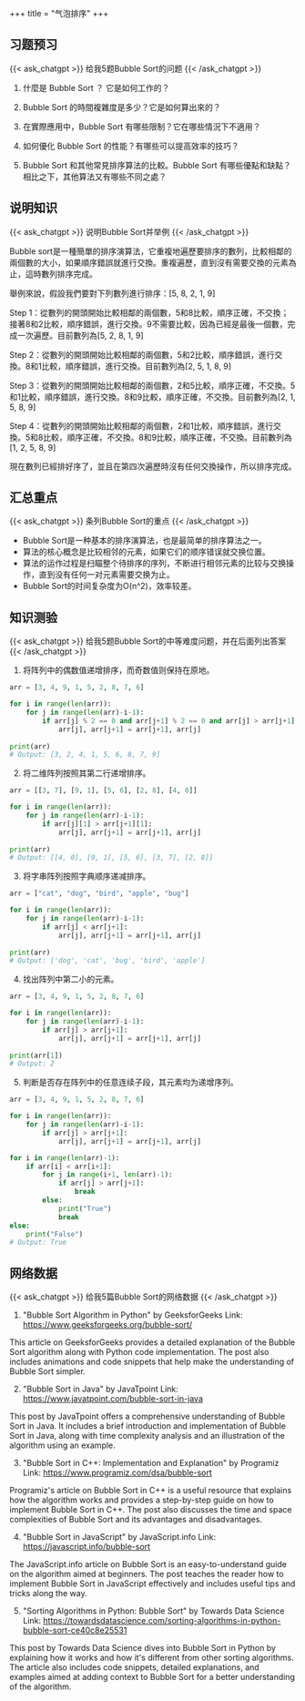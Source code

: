 +++
title = "气泡排序"
+++
## 习题预习
{{< ask_chatgpt >}}
给我5题Bubble Sort的问题
{{< /ask_chatgpt >}}



1. 什麼是 Bubble Sort ？ 它是如何工作的？

2. Bubble Sort 的時間複雜度是多少？它是如何算出來的？

3. 在實際應用中，Bubble Sort 有哪些限制？它在哪些情況下不適用？

4. 如何優化 Bubble Sort 的性能？有哪些可以提高效率的技巧？

5. Bubble Sort 和其他常見排序算法的比較。Bubble Sort 有哪些優點和缺點？相比之下，其他算法又有哪些不同之處？   

## 说明知识
{{< ask_chatgpt >}}
说明Bubble Sort并举例
{{< /ask_chatgpt >}}



Bubble sort是一種簡單的排序演算法，它重複地遍歷要排序的數列，比較相鄰的兩個數的大小，如果順序錯誤就進行交換。重複遍歷，直到沒有需要交換的元素為止，這時數列排序完成。

舉例來說，假設我們要對下列數列進行排序：[5, 8, 2, 1, 9]

Step 1：從數列的開頭開始比較相鄰的兩個數，5和8比較，順序正確，不交換；接著8和2比較，順序錯誤，進行交換。9不需要比較，因為已經是最後一個數，完成一次遍歷。目前數列為[5, 2, 8, 1, 9]

Step 2：從數列的開頭開始比較相鄰的兩個數，5和2比較，順序錯誤，進行交換。8和1比較，順序錯誤，進行交換。目前數列為[2, 5, 1, 8, 9]

Step 3：從數列的開頭開始比較相鄰的兩個數，2和5比較，順序正確，不交換。5和1比較，順序錯誤，進行交換。8和9比較，順序正確，不交換。目前數列為[2, 1, 5, 8, 9]

Step 4：從數列的開頭開始比較相鄰的兩個數，2和1比較，順序錯誤，進行交換。5和8比較，順序正確，不交換。8和9比較，順序正確，不交換。目前數列為[1, 2, 5, 8, 9]

現在數列已經排好序了，並且在第四次遍歷時沒有任何交換操作，所以排序完成。   

## 汇总重点
{{< ask_chatgpt >}}
条列Bubble Sort的重点
{{< /ask_chatgpt >}}



- Bubble Sort是一种基本的排序演算法，也是最简单的排序算法之一。
- 算法的核心概念是比较相邻的元素，如果它们的顺序错误就交换位置。
- 算法的运作过程是扫瞄整个待排序的序列，不断进行相邻元素的比较与交换操作，直到没有任何一对元素需要交换为止。
- Bubble Sort的时间复杂度为O(n^2)，效率较差。   

## 知识测验
{{< ask_chatgpt >}}
给我5题Bubble Sort的中等难度问题，并在后面列出答案
{{< /ask_chatgpt >}}



1. 将阵列中的偶数值递增排序，而奇数值则保持在原地。

```python
arr = [3, 4, 9, 1, 5, 2, 8, 7, 6]

for i in range(len(arr)):
    for j in range(len(arr)-i-1):
        if arr[j] % 2 == 0 and arr[j+1] % 2 == 0 and arr[j] > arr[j+1]:
            arr[j], arr[j+1] = arr[j+1], arr[j]
            
print(arr)
# Output: [3, 2, 4, 1, 5, 6, 8, 7, 9]
```

2. 将二维阵列按照其第二行递增排序。

```python
arr = [[3, 7], [9, 1], [5, 6], [2, 8], [4, 0]]

for i in range(len(arr)):
    for j in range(len(arr)-i-1):
        if arr[j][1] > arr[j+1][1]:
            arr[j], arr[j+1] = arr[j+1], arr[j]
        
print(arr)
# Output: [[4, 0], [9, 1], [5, 6], [3, 7], [2, 8]]
```

3. 将字串阵列按照字典顺序递减排序。

```python
arr = ["cat", "dog", "bird", "apple", "bug"]

for i in range(len(arr)):
    for j in range(len(arr)-i-1):
        if arr[j] < arr[j+1]:
            arr[j], arr[j+1] = arr[j+1], arr[j]
        
print(arr)
# Output: ['dog', 'cat', 'bug', 'bird', 'apple']
```

4. 找出阵列中第二小的元素。

```python
arr = [3, 4, 9, 1, 5, 2, 8, 7, 6]

for i in range(len(arr)):
    for j in range(len(arr)-i-1):
        if arr[j] > arr[j+1]:
            arr[j], arr[j+1] = arr[j+1], arr[j]
        
print(arr[1])
# Output: 2
```

5. 判断是否存在阵列中的任意连续子段，其元素均为递增序列。

```python
arr = [3, 4, 9, 1, 5, 2, 8, 7, 6]

for i in range(len(arr)):
    for j in range(len(arr)-i-1):
        if arr[j] > arr[j+1]:
            arr[j], arr[j+1] = arr[j+1], arr[j]

for i in range(len(arr)-1):
    if arr[i] < arr[i+1]:
        for j in range(i+1, len(arr)-1):
            if arr[j] > arr[j+1]:
                break
        else:
            print("True")
            break
else:
    print("False")
# Output: True
```   

## 网络数据
{{< ask_chatgpt >}}
给我5篇Bubble Sort的网络数据
{{< /ask_chatgpt >}}



1. "Bubble Sort Algorithm in Python" by GeeksforGeeks
Link: https://www.geeksforgeeks.org/bubble-sort/

This article on GeeksforGeeks provides a detailed explanation of the Bubble Sort algorithm along with Python code implementation. The post also includes animations and code snippets that help make the understanding of Bubble Sort simpler.

2. "Bubble Sort in Java" by JavaTpoint
Link: https://www.javatpoint.com/bubble-sort-in-java

This post by JavaTpoint offers a comprehensive understanding of Bubble Sort in Java. It includes a brief introduction and implementation of Bubble Sort in Java, along with time complexity analysis and an illustration of the algorithm using an example.

3. "Bubble Sort in C++: Implementation and Explanation" by Programiz
Link: https://www.programiz.com/dsa/bubble-sort

Programiz's article on Bubble Sort in C++ is a useful resource that explains how the algorithm works and provides a step-by-step guide on how to implement Bubble Sort in C++. The post also discusses the time and space complexities of Bubble Sort and its advantages and disadvantages.

4. "Bubble Sort in JavaScript" by JavaScript.info
Link: https://javascript.info/bubble-sort

The JavaScript.info article on Bubble Sort is an easy-to-understand guide on the algorithm aimed at beginners. The post teaches the reader how to implement Bubble Sort in JavaScript effectively and includes useful tips and tricks along the way.

5. "Sorting Algorithms in Python: Bubble Sort" by Towards Data Science
Link: https://towardsdatascience.com/sorting-algorithms-in-python-bubble-sort-ce40c8e25531

This post by Towards Data Science dives into Bubble Sort in Python by explaining how it works and how it's different from other sorting algorithms. The article also includes code snippets, detailed explanations, and examples aimed at adding context to Bubble Sort for a better understanding of the algorithm.   

